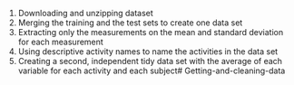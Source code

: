1. Downloading and unzipping dataset
2. Merging the training and the test sets to create one data set
3. Extracting only the measurements on the mean and standard deviation for each measurement
4. Using descriptive activity names to name the activities in the data set
5. Creating a second, independent tidy data set with the average of each variable for each activity and each subject# Getting-and-cleaning-data
